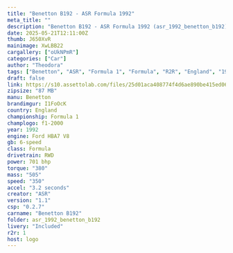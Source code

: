 ```yaml
---
title: "Benetton B192 - ASR Formula 1992"
meta_title: ""
description: "Benetton B192 - ASR Formula 1992 (asr_1992_benetton_b192) by ASR"
date: 2025-05-21T12:11:00Z
thumb: J650XvR
mainimage: XwLBB22
cargallery: ["oUkNPmR"]
categories: ["Car"]
author: "Theodora"
tags: ["Benetton", "ASR", "Formula 1", "Formula", "R2R", "England", "1992"]
draft: false
link: https://s10.assettolab.com/files/25d01aca408774f4d6ae890be415ed06/asr_1992_benetton_b192.zip
zipsize: "87 MB"
manu: Benetton
brandimgur: I1FoOcK
country: England
championship: Formula 1
champlogo: f1-2000
year: 1992
engine: Ford HBA7 V8
gb: 6-speed
class: Formula
drivetrain: RWD
power: 701 bhp 
torque: "380"
mass: "505"
speed: "350"
accel: "3.2 seconds"
creator: "ASR"
version: "1.1"
csp: "0.2.7"
carname: "Benetton B192"
folder: asr_1992_benetton_b192
livery: "Included"
r2r: 1
host: logo
---
```

